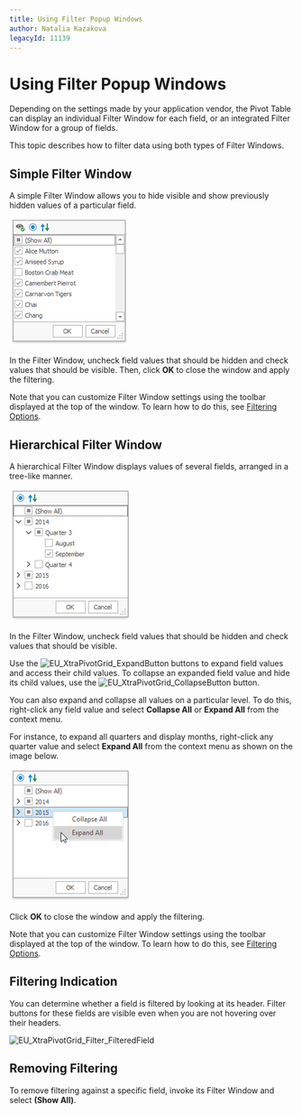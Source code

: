 ```yaml
---
title: Using Filter Popup Windows
author: Natalia Kazakova
legacyId: 11139
---
```

# Using Filter Popup Windows
Depending on the settings made by your application vendor, the Pivot Table can display an individual Filter Window for each field, or an integrated Filter Window for a group of fields.

This topic describes how to filter data using both types of Filter Windows.

## Simple Filter Window
A simple Filter Window allows you to hide visible and show previously hidden values of a particular field.

![EU_XtraPivotGrid_FilterDropdownStandard](../../../../../images/img16180.png)

In the Filter Window, uncheck field values that should be hidden and check values that should be visible. Then, click **OK** to close the window and apply the filtering.

Note that you can customize Filter Window settings using the toolbar displayed at the top of the window. To learn how to do this, see [Filtering Options](filtering-options.md).

## Hierarchical Filter Window
A hierarchical Filter Window displays values of several fields, arranged in a tree-like manner.

![EU_XtraPivotGrid_FilterDropdownHierarchical](../../../../../images/img16181.png)

In the Filter Window, uncheck field values that should be hidden and check values that should be visible.

Use the ![EU_XtraPivotGrid_ExpandButton](../../../../../images/img16184.png) buttons to expand field values and access their child values. To collapse an expanded field value and hide its child values, use the ![EU_XtraPivotGrid_CollapseButton](../../../../../images/img16183.png) button.

You can also expand and collapse all values on a particular level. To do this, right-click any field value and select **Collapse All** or **Expand All** from the context menu.

For instance, to expand all quarters and display months, right-click any quarter value and select **Expand All** from the context menu as shown on the image below.

![EU_XtraPivotGrid_HierarchicalFilterContextMenu](../../../../../images/img16229.png)

Click **OK** to close the window and apply the filtering.

Note that you can customize Filter Window settings using the toolbar displayed at the top of the window. To learn how to do this, see [Filtering Options](filtering-options.md).

## Filtering Indication
You can determine whether a field is filtered by looking at its header. Filter buttons for these fields are visible even when you are not hovering over their headers.

![EU_XtraPivotGrid_Filter_FilteredField](../../../../../images/img7616.png)

## Removing Filtering
To remove filtering against a specific field, invoke its Filter Window and select **(Show All)**.